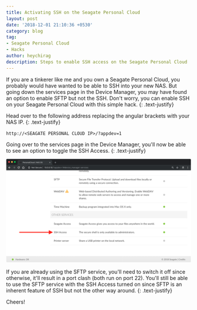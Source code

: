 ```yaml
---
title: Activating SSH on the Seagate Personal Cloud
layout: post
date: '2018-12-01 21:10:36 +0530'
category: blog
tag:
- Seagate Personal Cloud
- Hacks
author: heychirag
description: Steps to enable SSH access on the Seagate Personal Cloud
---
```


If you are a tinkerer like me and you own a Seagate Personal Cloud, you probably would have wanted to be able to SSH into your new NAS. But going down the services page in the Device Manager, you may have found an option to enable SFTP but not the SSH. Don't worry, you can enable SSH on your Seagate Personal Cloud with this simple hack.
{: .text-justify}

Head over to the following address replacing the angular brackets with your NAS IP.
{: .text-justify}

    http://<SEAGATE PERSONAL CLOUD IP>/?appdev=1

Going over to the services page in the Device Manager, you'll now be able to see an option to toggle the SSH Access.
{: .text-justify}

![Enable SSH Access](/assets/images/seagate-ssh-access.png)

If you are already using the SFTP service, you'll need to switch it off since otherwise, it'll result in a port clash (both run on port 22). You'll still be able to use the SFTP service with the SSH Access turned on since SFTP is an inherent feature of SSH but not the other way around.
{: .text-justify}

Cheers!

<div class="breaker"></div>
